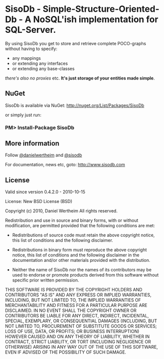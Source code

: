 # SisoDb - Simple-Structure-Oriented-Db - A NoSQL'ish implementation for SQL-Server.

By using SisoDb you get to store and retrieve complete POCO-graphs without having to specify:

* any mappings
* or extending any interfaces 
* or extending any base-classes

_there's also no proxies_ etc. **It's just storage of your entities made simple**.

## NuGet
SisoDb is available via NuGet: http://nuget.org/List/Packages/SisoDb

or simply just run:

### PM> Install-Package SisoDb

## More information
Follow [@danielwertheim](http://twitter.com/danielwertheim) and [@sisodb](http://twitter.com/sisodb)

For documentation, news etc, goto: <http://www.sisodb.com>

## License
Valid since version 0.4.2.0 - 2010-10-15

License: New BSD License (BSD)

Copyright (c) 2010, Daniel Wertheim
All rights reserved.

Redistribution and use in source and binary forms, with or without modification, are permitted provided that the following 
conditions are met:

* Redistributions of source code must retain the above copyright notice, this list of conditions and the following disclaimer.

* Redistributions in binary form must reproduce the above copyright notice, this list of conditions and the following 
disclaimer in the documentation and/or other materials provided with the distribution.

* Neither the name of SisoDb nor the names of its contributors may be used to endorse or promote products derived from this 
software without specific prior written permission.

THIS SOFTWARE IS PROVIDED BY THE COPYRIGHT HOLDERS AND CONTRIBUTORS "AS IS" AND ANY EXPRESS OR IMPLIED WARRANTIES,
INCLUDING, BUT NOT LIMITED TO, THE IMPLIED WARRANTIES OF MERCHANTABILITY AND FITNESS FOR A PARTICULAR PURPOSE ARE
DISCLAIMED. IN NO EVENT SHALL THE COPYRIGHT OWNER OR CONTRIBUTORS BE LIABLE FOR ANY DIRECT, INDIRECT, INCIDENTAL,
SPECIAL, EXEMPLARY, OR CONSEQUENTIAL DAMAGES (INCLUDING, BUT NOT LIMITED TO, PROCUREMENT OF SUBSTITUTE GOODS OR 
SERVICES; LOSS OF USE, DATA, OR PROFITS; OR BUSINESS INTERRUPTION) HOWEVER CAUSED AND ON ANY THEORY OF LIABILITY, 
WHETHER IN CONTRACT, STRICT LIABILITY, OR TORT (INCLUDING NEGLIGENCE OR OTHERWISE) ARISING IN ANY WAY OUT OF THE USE
OF THIS SOFTWARE, EVEN IF ADVISED OF THE POSSIBILITY OF SUCH DAMAGE.


